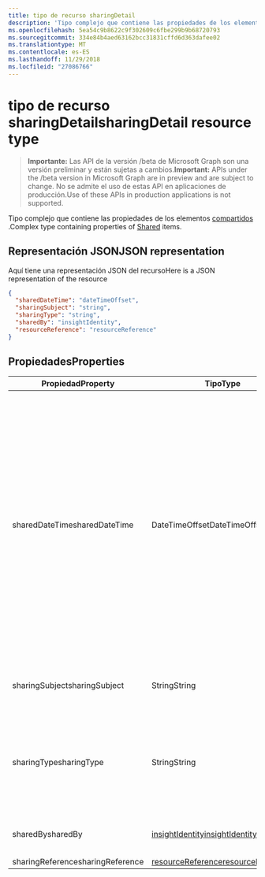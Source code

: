 ```yaml
---
title: tipo de recurso sharingDetail
description: 'Tipo complejo que contiene las propiedades de los elementos compartidos. '
ms.openlocfilehash: 5ea54c9b8622c9f302609c6fbe299b9b68720793
ms.sourcegitcommit: 334e84b4aed63162bcc31831cffd6d363dafee02
ms.translationtype: MT
ms.contentlocale: es-ES
ms.lasthandoff: 11/29/2018
ms.locfileid: "27086766"
---
```

# <a name="sharingdetail-resource-type"></a><span data-ttu-id="543a2-103">tipo de recurso sharingDetail</span><span class="sxs-lookup"><span data-stu-id="543a2-103">sharingDetail resource type</span></span>

> <span data-ttu-id="543a2-104">**Importante:** Las API de la versión /beta de Microsoft Graph son una versión preliminar y están sujetas a cambios.</span><span class="sxs-lookup"><span data-stu-id="543a2-104">**Important:** APIs under the /beta version in Microsoft Graph are in preview and are subject to change.</span></span> <span data-ttu-id="543a2-105">No se admite el uso de estas API en aplicaciones de producción.</span><span class="sxs-lookup"><span data-stu-id="543a2-105">Use of these APIs in production applications is not supported.</span></span>

<span data-ttu-id="543a2-106">Tipo complejo que contiene las propiedades de los elementos [compartidos](insights-shared.md) .</span><span class="sxs-lookup"><span data-stu-id="543a2-106">Complex type containing properties of [Shared](insights-shared.md) items.</span></span> 

## <a name="json-representation"></a><span data-ttu-id="543a2-107">Representación JSON</span><span class="sxs-lookup"><span data-stu-id="543a2-107">JSON representation</span></span>
<span data-ttu-id="543a2-108">Aquí tiene una representación JSON del recurso</span><span class="sxs-lookup"><span data-stu-id="543a2-108">Here is a JSON representation of the resource</span></span>

```json
{
  "sharedDateTime": "dateTimeOffset",
  "sharingSubject": "string",
  "sharingType": "string",
  "sharedBy": "insightIdentity",
  "resourceReference": "resourceReference"
}
```

## <a name="properties"></a><span data-ttu-id="543a2-109">Propiedades</span><span class="sxs-lookup"><span data-stu-id="543a2-109">Properties</span></span>

| <span data-ttu-id="543a2-110">Propiedad</span><span class="sxs-lookup"><span data-stu-id="543a2-110">Property</span></span>              | <span data-ttu-id="543a2-111">Tipo</span><span class="sxs-lookup"><span data-stu-id="543a2-111">Type</span></span>          | <span data-ttu-id="543a2-112">Descripción</span><span class="sxs-lookup"><span data-stu-id="543a2-112">Description</span></span>  |
| -------------         |-----------    | -------------|
| <span data-ttu-id="543a2-113">sharedDateTime</span><span class="sxs-lookup"><span data-stu-id="543a2-113">sharedDateTime</span></span>        | <span data-ttu-id="543a2-114">DateTimeOffset</span><span class="sxs-lookup"><span data-stu-id="543a2-114">DateTimeOffset</span></span>| <span data-ttu-id="543a2-115">La fecha y la hora que el archivo por última vez se ha compartido.</span><span class="sxs-lookup"><span data-stu-id="543a2-115">The date and time the file was last shared.</span></span> <span data-ttu-id="543a2-116">La marca de tiempo representa la información de fecha y hora con el formato ISO 8601 y siempre pertenece a la zona horaria UTC.</span><span class="sxs-lookup"><span data-stu-id="543a2-116">The timestamp represents date and time information using ISO 8601 format and is always in UTC time.</span></span> <span data-ttu-id="543a2-117">Por ejemplo, medianoche en la zona horaria UTC del 1 de enero de 2014 sería así: `2014-01-01T00:00:00Z`.</span><span class="sxs-lookup"><span data-stu-id="543a2-117">For example, midnight UTC on Jan 1, 2014 would look like this: `2014-01-01T00:00:00Z`.</span></span> <span data-ttu-id="543a2-118">Solo lectura.</span><span class="sxs-lookup"><span data-stu-id="543a2-118">Read-only.</span></span>  |
| <span data-ttu-id="543a2-119">sharingSubject</span><span class="sxs-lookup"><span data-stu-id="543a2-119">sharingSubject</span></span>        | <span data-ttu-id="543a2-120">String</span><span class="sxs-lookup"><span data-stu-id="543a2-120">String</span></span>          | <span data-ttu-id="543a2-121">El asunto con el que se comparte el documento.</span><span class="sxs-lookup"><span data-stu-id="543a2-121">The subject with which the document was shared.</span></span> |
| <span data-ttu-id="543a2-122">sharingType</span><span class="sxs-lookup"><span data-stu-id="543a2-122">sharingType</span></span>             | <span data-ttu-id="543a2-123">String</span><span class="sxs-lookup"><span data-stu-id="543a2-123">String</span></span>        | <span data-ttu-id="543a2-124">Determina la forma en el documento se ha compartido, puede ser un "Vínculo", "Datos adjuntos", "Grupo", "Sitio".</span><span class="sxs-lookup"><span data-stu-id="543a2-124">Determines the way the document was shared, can be by a "Link", "Attachment", "Group", "Site".</span></span>     |
| <span data-ttu-id="543a2-125">sharedBy</span><span class="sxs-lookup"><span data-stu-id="543a2-125">sharedBy</span></span>                | [<span data-ttu-id="543a2-126">insightIdentity</span><span class="sxs-lookup"><span data-stu-id="543a2-126">insightIdentity</span></span>](insights-insightidentity.md)      | <span data-ttu-id="543a2-127">El usuario que comparte el documento.</span><span class="sxs-lookup"><span data-stu-id="543a2-127">The user who shared the document.</span></span>  |
| <span data-ttu-id="543a2-128">sharingReference</span><span class="sxs-lookup"><span data-stu-id="543a2-128">sharingReference</span></span>        | [<span data-ttu-id="543a2-129">resourceReference</span><span class="sxs-lookup"><span data-stu-id="543a2-129">resourceReference</span></span>](insights-resourcereference.md)      |  |